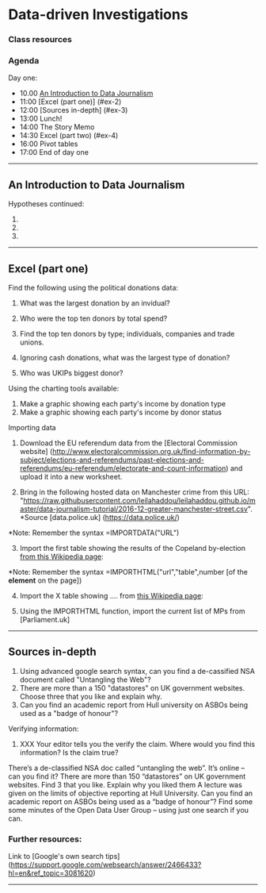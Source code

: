 # Data-driven Investigations

### Class resources

### Agenda

Day one:

* 10.00 [An Introduction to Data Journalism](#ex-1)
* 11:00 [Excel (part one)] (#ex-2)
* 12:00 [Sources in-depth] (#ex-3)
* 13:00 Lunch! 
* 14:00 The Story Memo
* 14:30 Excel (part two) (#ex-4)
* 16:00 Pivot tables
* 17:00 End of day one

------------------------------------------------------------------------------------------------------------
## <a name="ex-1"></a>An Introduction to Data Journalism

Hypotheses continued: 

1. 
2.
3.

-------------------------------------------------------------------------------------------------------------
## <a name="ex-2"></a>Excel (part one)

Find the following using the political donations data:

1. What was the largest donation by an invidual?

2. Who were the top ten donors by total spend? 
3. Find the top ten donors by type; individuals, companies and trade unions.
4. Ignoring cash donations, what was the largest type of donation?
5. Who was UKIPs biggest donor?


Using the charting tools available:

1. Make a graphic showing each party's income by donation type
2. Make a graphic showing each party's income by donor status

Importing data 

1. Download the EU referendum data from the [Electoral Commission website] (http://www.electoralcommission.org.uk/find-information-by-subject/elections-and-referendums/past-elections-and-referendums/eu-referendum/electorate-and-count-information) and upload it into a new worksheet.

2. Bring in the following hosted data on Manchester crime from this URL: "https://raw.githubusercontent.com/leilahaddou/leilahaddou.github.io/master/data-journalism-tutorial/2016-12-greater-manchester-street.csv". *Source [data.police.uk] (https://data.police.uk/)

*Note: Remember the syntax =IMPORTDATA("URL")

3. Import the first table showing the results of the Copeland by-election [from this Wikipedia page](https://en.wikipedia.org/wiki/Copeland_by-election,_2017):

*Note: Remember the syntax =IMPORTHTML("url","table",number [of the **element** on the page])

4. Import the X table showing .... from [this Wikipedia page]():

5. Using the IMPORTHTML function, import the current list of MPs from [Parliament.uk]

---------------------------------------------------------------------------------------------------------------
## <a name="ex-3"></a>Sources in-depth

1. Using advanced google search syntax, can you find a de-cassified NSA document called "Untangling the Web"?
2. There are more than a 150 "datastores" on UK government websites. Choose three that you like and explain why. 
3. Can you find an academic report from Hull university on ASBOs being used as a "badge of honour"?

Verifying information:

1. XXX Your editor tells you the verify the claim. Where would you find this information? Is the claim true?

There’s a de-classified NSA doc called “untangling the web”. It’s online – can you find it?
There are more than 150 “datastores” on UK government websites. Find 3 that you like. Explain why you liked them
 A lecture was given on the limits of objective reporting at Hull University.
Can you find an academic report on ASBOs being used as a “badge of honour”?
Find some some minutes of the Open Data User Group – using just one search if you can.

### Further resources:

Link to [Google's own search tips] (https://support.google.com/websearch/answer/2466433?hl=en&ref_topic=3081620)

-----------------------------------------------------------------------------------------------------------------

